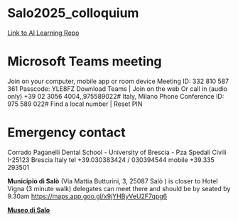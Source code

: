 # Salo2025_colloquium

[Link to AI Learning Repo](https://github.com/bresciacolloquium/bresciacolloquium_ai_hub)

# Microsoft Teams meeting
Join on your computer, mobile app or room device
Meeting ID: 332 810 587 361
Passcode: YLE8FZ
Download Teams | Join on the web
Or call in (audio only)
+39 02 3056 4004,,975589022# Italy, Milano
Phone Conference ID: 975 589 022#
Find a local number | Reset PIN

# Emergency contact
Corrado Paganelli
Dental School - University of Brescia - Pza Spedali Civili
I-25123 Brescia Italy
tel +39.030383424 / 030394544
mobile +39.335 293501

**Municipio di Salò** 
(Via Mattia Butturini, 3, 25087 Salò ) is closer to Hotel Vigna (3 minute
walk) delegates can meet there and should be by seated by 9.30am
https://maps.app.goo.gl/x9jYHByVeU2F7qpg6

[**Museo di Salo**](https://www.google.co.uk/maps/place/MuSa+-+Museo+di+Salò/@45.607455,10.5214393,17z/data=!4m23!1m16!4m15!1m6!1m2!1s0x47818e5825817b19:0x36a130de2914b442!2sCity+of+Salò,+Lungolago+Zanardelli,+55,+25087+Salò+BS,+Italy!2m2!1d10.5284827!2d45.6070621!1m6!1m2!1s)
